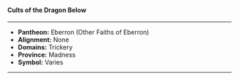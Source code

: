 #### Cults of the Dragon Below
___

- **Pantheon:** Eberron (Other Faiths of Eberron)
- **Alignment:** None
- **Domains:** Trickery
- **Province:** Madness
- **Symbol:** Varies
___
